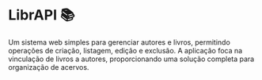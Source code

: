 
# LibrAPI 📚

Um sistema web simples para gerenciar autores e livros, permitindo operações de criação, listagem, edição e exclusão. A aplicação foca na vinculação de livros a autores, proporcionando uma solução completa para organização de acervos.

